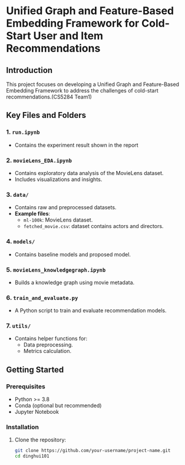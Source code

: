 # Unified Graph and Feature-Based Embedding Framework for Cold-Start User and Item Recommendations

## Introduction
This project focuses on developing a Unified Graph and Feature-Based Embedding Framework to address the challenges of cold-start recommendations.(CS5284 Team1)

## Key Files and Folders
### 1. `run.ipynb`
- Contains the experiment result shown in the report

### 2. `movieLens_EDA.ipynb`
- Contains exploratory data analysis of the MovieLens dataset.
- Includes visualizations and insights.

### 3. `data/`
- Contains raw and preprocessed datasets.
- **Example files**:
  - `ml-100k`: MovieLens dataset.
  - `fetched_movie.csv`: dataset contains actors and directors.

### 4. `models/`
- Contains baseline models and proposed model.

### 5. `movieLens_knowledgegraph.ipynb`
- Builds a knowledge graph using movie metadata.

### 6. `train_and_evaluate.py`
- A Python script to train and evaluate recommendation models.

### 7. `utils/`
- Contains helper functions for:
  - Data preprocessing.
  - Metrics calculation.

## Getting Started

### Prerequisites
- Python >= 3.8
- Conda (optional but recommended)
- Jupyter Notebook

### Installation
1. Clone the repository:
   ```bash
   git clone https://github.com/your-username/project-name.git
   cd dinghui101
